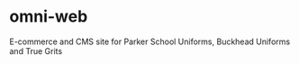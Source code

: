 omni-web
========

E-commerce and CMS site for Parker School Uniforms, Buckhead Uniforms and True Grits